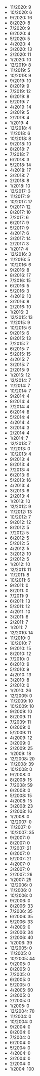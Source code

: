 *  11/2020: 9
*  10/2020: 6
*  9/2020: 16
*  8/2020: 8
*  7/2020: 9
*  6/2020: 4
*  5/2020: 5
*  4/2020: 4
*  3/2020: 13
*  2/2020: 11
*  1/2020: 10
*  12/2019: 8
*  11/2019: 5
*  10/2019: 9
*  9/2019: 10
*  8/2019: 9
*  7/2019: 12
*  6/2019: 8
*  5/2019: 7
*  4/2019: 14
*  3/2019: 5
*  2/2019: 4
*  1/2019: 4
*  12/2018: 4
*  11/2018: 6
*  10/2018: 8
*  9/2018: 10
*  8/2018: 7
*  7/2018: 7
*  6/2018: 3
*  5/2018: 14
*  4/2018: 17
*  3/2018: 7
*  2/2018: 8
*  1/2018: 10
*  12/2017: 3
*  11/2017: 9
*  10/2017: 17
*  9/2017: 12
*  8/2017: 10
*  7/2017: 6
*  6/2017: 9
*  5/2017: 9
*  4/2017: 6
*  3/2017: 14
*  2/2017: 3
*  1/2017: 4
*  12/2016: 3
*  11/2016: 5
*  10/2016: 6
*  9/2016: 8
*  8/2016: 17
*  7/2016: 15
*  6/2016: 5
*  5/2016: 3
*  4/2016: 10
*  3/2016: 8
*  2/2016: 10
*  1/2016: 3
*  12/2015: 13
*  11/2015: 9
*  10/2015: 6
*  9/2015: 6
*  8/2015: 13
*  7/2015: 7
*  6/2015: 7
*  5/2015: 15
*  4/2015: 7
*  3/2015: 7
*  2/2015: 9
*  1/2015: 12
*  12/2014: 7
*  11/2014: 7
*  10/2014: 7
*  9/2014: 4
*  8/2014: 4
*  7/2014: 4
*  6/2014: 8
*  5/2014: 4
*  4/2014: 4
*  3/2014: 3
*  2/2014: 4
*  1/2014: 7
*  12/2013: 7
*  11/2013: 0
*  10/2013: 4
*  9/2013: 4
*  8/2013: 4
*  7/2013: 4
*  6/2013: 6
*  5/2013: 16
*  4/2013: 4
*  3/2013: 6
*  2/2013: 4
*  1/2013: 10
*  12/2012: 9
*  11/2012: 13
*  10/2012: 7
*  9/2012: 12
*  8/2012: 5
*  7/2012: 5
*  6/2012: 5
*  5/2012: 5
*  4/2012: 5
*  3/2012: 10
*  2/2012: 5
*  1/2012: 10
*  12/2011: 11
*  11/2011: 8
*  10/2011: 6
*  9/2011: 0
*  8/2011: 0
*  7/2011: 9
*  6/2011: 13
*  5/2011: 12
*  4/2011: 10
*  3/2011: 6
*  2/2011: 7
*  1/2011: 7
*  12/2010: 14
*  11/2010: 0
*  10/2010: 7
*  9/2010: 15
*  8/2010: 12
*  7/2010: 0
*  6/2010: 9
*  5/2010: 9
*  4/2010: 13
*  3/2010: 8
*  2/2010: 0
*  1/2010: 26
*  12/2009: 0
*  11/2009: 10
*  10/2009: 10
*  9/2009: 10
*  8/2009: 11
*  7/2009: 11
*  6/2009: 0
*  5/2009: 11
*  4/2009: 12
*  3/2009: 0
*  2/2009: 25
*  1/2009: 18
*  12/2008: 20
*  11/2008: 39
*  10/2008: 0
*  9/2008: 0
*  8/2008: 15
*  7/2008: 59
*  6/2008: 0
*  5/2008: 15
*  4/2008: 15
*  3/2008: 23
*  2/2008: 16
*  1/2008: 0
*  12/2007: 0
*  11/2007: 0
*  10/2007: 35
*  9/2007: 0
*  8/2007: 0
*  7/2007: 21
*  6/2007: 0
*  5/2007: 21
*  4/2007: 0
*  3/2007: 0
*  2/2007: 26
*  1/2007: 25
*  12/2006: 0
*  11/2006: 0
*  10/2006: 0
*  9/2006: 0
*  8/2006: 33
*  7/2006: 35
*  6/2006: 35
*  5/2006: 33
*  4/2006: 0
*  3/2006: 34
*  2/2006: 40
*  1/2006: 39
*  12/2005: 0
*  11/2005: 0
*  10/2005: 44
*  9/2005: 0
*  8/2005: 0
*  7/2005: 0
*  6/2005: 0
*  5/2005: 0
*  4/2005: 60
*  3/2005: 0
*  2/2005: 0
*  1/2005: 0
*  12/2004: 70
*  11/2004: 0
*  10/2004: 0
*  9/2004: 0
*  8/2004: 0
*  7/2004: 0
*  6/2004: 0
*  5/2004: 0
*  4/2004: 0
*  3/2004: 0
*  2/2004: 0
*  1/2004: 100